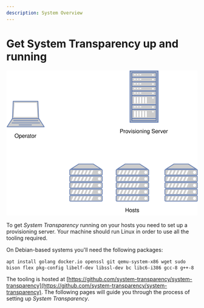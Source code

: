 ```yaml
---
description: System Overview
---
```


# Get System Transparency up and running

![](../.gitbook/assets/stcomponents.svg)

To get _System Transparency_ running on your hosts you need to set up a provisioning server. Your machine should run Linux in order to use all the tooling required.

On Debian-based systems you'll need the following packages:

```text
apt install golang docker.io openssl git qemu-system-x86 wget sudo bison flex pkg-config libelf-dev libssl-dev bc libc6-i386 gcc-8 g++-8
```

The tooling is hosted at [https://github.com/system-transparency/system-transparency](https://github.com/system-transparency/system-transparency). The following pages will guide you through the process of setting up _System Transparency_.

